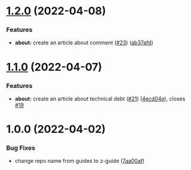 # [1.2.0](https://github.com/sentenz/z-guide/compare/v1.1.0...v1.2.0) (2022-04-08)


### Features

* **about:** create an article about comment ([#23](https://github.com/sentenz/z-guide/issues/23)) ([ab37afd](https://github.com/sentenz/z-guide/commit/ab37afd162140339c4b3a43d5f798aee8fc8d315))

# [1.1.0](https://github.com/sentenz/z-guide/compare/v1.0.0...v1.1.0) (2022-04-07)


### Features

* **about:** create an article about technical debt ([#21](https://github.com/sentenz/z-guide/issues/21)) ([4ecd04e](https://github.com/sentenz/z-guide/commit/4ecd04e42a336c48787172da432eac19d529b2a3)), closes [#19](https://github.com/sentenz/z-guide/issues/19)

# 1.0.0 (2022-04-02)


### Bug Fixes

* change repo name from guides to z-guide ([7aa00af](https://github.com/sentenz/z-guide/commit/7aa00affc04c3708eb84f92ef1a6442865c9deba))
